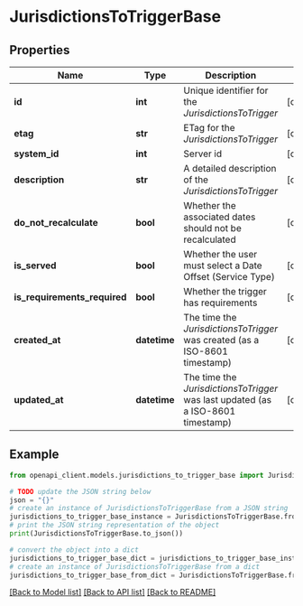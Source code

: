 # JurisdictionsToTriggerBase


## Properties

Name | Type | Description | Notes
------------ | ------------- | ------------- | -------------
**id** | **int** | Unique identifier for the *JurisdictionsToTrigger* | [optional] 
**etag** | **str** | ETag for the *JurisdictionsToTrigger* | [optional] 
**system_id** | **int** | Server id | [optional] 
**description** | **str** | A detailed description of the *JurisdictionsToTrigger* | [optional] 
**do_not_recalculate** | **bool** | Whether the associated dates should not be recalculated | [optional] 
**is_served** | **bool** | Whether the user must select a Date Offset (Service Type) | [optional] 
**is_requirements_required** | **bool** | Whether the trigger has requirements | [optional] 
**created_at** | **datetime** | The time the *JurisdictionsToTrigger* was created (as a ISO-8601 timestamp) | [optional] 
**updated_at** | **datetime** | The time the *JurisdictionsToTrigger* was last updated (as a ISO-8601 timestamp) | [optional] 

## Example

```python
from openapi_client.models.jurisdictions_to_trigger_base import JurisdictionsToTriggerBase

# TODO update the JSON string below
json = "{}"
# create an instance of JurisdictionsToTriggerBase from a JSON string
jurisdictions_to_trigger_base_instance = JurisdictionsToTriggerBase.from_json(json)
# print the JSON string representation of the object
print(JurisdictionsToTriggerBase.to_json())

# convert the object into a dict
jurisdictions_to_trigger_base_dict = jurisdictions_to_trigger_base_instance.to_dict()
# create an instance of JurisdictionsToTriggerBase from a dict
jurisdictions_to_trigger_base_from_dict = JurisdictionsToTriggerBase.from_dict(jurisdictions_to_trigger_base_dict)
```
[[Back to Model list]](../README.md#documentation-for-models) [[Back to API list]](../README.md#documentation-for-api-endpoints) [[Back to README]](../README.md)


